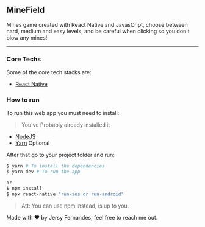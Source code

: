 ## MineField

Mines game created with React Native and JavasCript, choose between hard, medium and easy levels, and be careful when clicking so you don't blow any mines!


<hr>


### Core Techs

Some of the core tech stacks are: 

- [React Native](https://reactnative.dev/)

### How to run

To run this web app you must need to install:

>You've Probably already installed it

- [NodeJS](https://nodejs.org/en/)
- [Yarn](https://yarnpkg.com/) Optional

After that go to your project folder and run:

```bash
$ yarn # To install the dependencies
$ yarn dev # To run the app

or 
$ npm install
$ npx react-native "run-ios or run-android" 
```

> Att: You can use npm instead, is up to you.

Made with :heart: by Jersy Fernandes, feel free to reach me out.